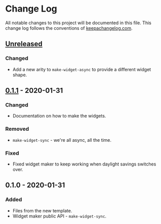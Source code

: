# Change Log
All notable changes to this project will be documented in this file. This change log follows the conventions of [keepachangelog.com](http://keepachangelog.com/).

## [Unreleased]
### Changed
- Add a new arity to `make-widget-async` to provide a different widget shape.

## [0.1.1] - 2020-01-31
### Changed
- Documentation on how to make the widgets.

### Removed
- `make-widget-sync` - we're all async, all the time.

### Fixed
- Fixed widget maker to keep working when daylight savings switches over.

## 0.1.0 - 2020-01-31
### Added
- Files from the new template.
- Widget maker public API - `make-widget-sync`.

[Unreleased]: https://github.com/your-name/excel-to-sql/compare/0.1.1...HEAD
[0.1.1]: https://github.com/your-name/excel-to-sql/compare/0.1.0...0.1.1
